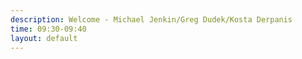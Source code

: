 ```yaml
---
description: Welcome - Michael Jenkin/Greg Dudek/Kosta Derpanis
time: 09:30-09:40
layout: default
---
```

